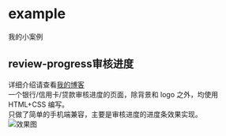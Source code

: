 # example
我的小案例

## review-progress审核进度
详细介绍请查看[我的博客](https://www.w3h5.com)  
一个银行/信用卡/贷款审核进度的页面，除背景和 logo 之外，均使用 HTML+CSS 编写。  
只做了简单的手机端兼容，主要是审核进度的进度条效果实现。  
![效果图](https://raw.githubusercontent.com/ideshun/example/master/review-progress/img/show.png)